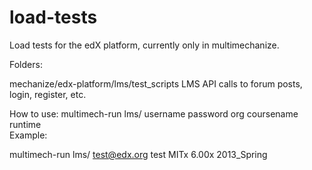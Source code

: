 load-tests
==========
Load tests for the edX platform, currently only in multimechanize.  

Folders:  

mechanize/edx-platform/lms/test_scripts LMS API calls to forum posts, login, register, etc.  

How to use:
multimech-run lms/ username password org coursename runtime  
Example:  

multimech-run lms/ test@edx.org test MITx 6.00x 2013_Spring
